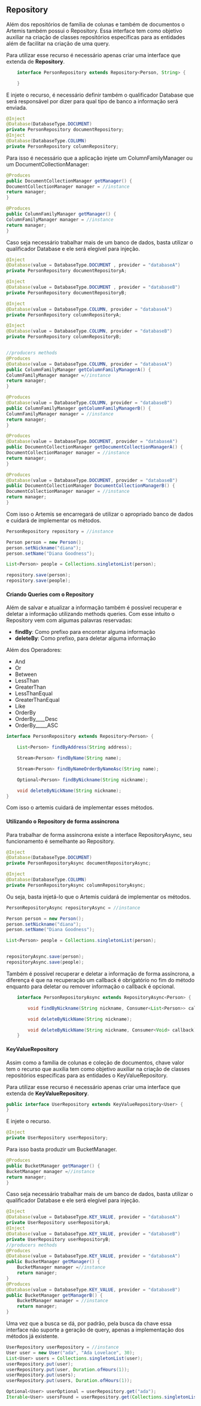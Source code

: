 ## Repository

Além dos repositórios de família de colunas e também de documentos o Artemis também possui o Repository. Essa interface tem como objetivo auxiliar na criação de classes repositórios específicas para as entidades além de facilitar na criação de uma query.

Para utilizar esse recurso é necessário apenas criar uma interface que extenda de **Repository**.

```java
    interface PersonRepository extends Repository<Person, String> {

    }
```

E injete o recurso, é necessário definir também o qualificador Database que será responsável por dizer para qual tipo de banco a informação será enviada.

```java
@Inject
@Database(DatabaseType.DOCUMENT)
private PersonRepository documentRepository;
@Inject
@Database(DatabaseType.COLUMN)
private PersonRepository columnRepository;
```

Para isso é necessário que a aplicação injete um ColumnFamilyManager ou um DocumentCollectionManager:

```java
@Produces
public DocumentCollectionManager getManager() {
DocumentCollectionManager manager = //instance
return manager;
}

@Produces
public ColumnFamilyManager getManager() {
ColumnFamilyManager manager = //instance
return manager;
}
```

Caso seja necessário trabalhar mais de um banco de dados, basta utilizar o qualificador Database e ele será elegível para injeção.

```java
@Inject
@Database(value = DatabaseType.DOCUMENT , provider = "databaseA")
private PersonRepository documentRepositoryA;

@Inject
@Database(value = DatabaseType.DOCUMENT , provider = "databaseB")
private PersonRepository documentRepositoryB;

@Inject
@Database(value = DatabaseType.COLUMN, provider = "databaseA")
private PersonRepository columnRepositoryA;

@Inject
@Database(value = DatabaseType.COLUMN, provider = "databaseB")
private PersonRepository columnRepositoryB;


//producers methods
@Produces
@Database(value = DatabaseType.COLUMN, provider = "databaseA")
public ColumnFamilyManager getColumnFamilyManagerA() {
ColumnFamilyManager manager =//instance
return manager;
}

@Produces
@Database(value = DatabaseType.COLUMN, provider = "databaseB")
public ColumnFamilyManager getColumnFamilyManagerB() {
ColumnFamilyManager manager = //instance
return manager;
}

@Produces
@Database(value = DatabaseType.DOCUMENT, provider = "databaseA")
public DocumentCollectionManager getDocumentCollectionManagerA() {
DocumentCollectionManager manager = //instance
return manager;
}

@Produces
@Database(value = DatabaseType.DOCUMENT, provider = "databaseB")
public DocumentCollectionManager DocumentCollectionManagerB() {
DocumentCollectionManager manager = //instance
return manager;
}
```

Com isso o Artemis se encarregará de utilizar o apropriado banco de dados e cuidará de implementar os métodos.

```java
PersonRepository repository = //instance

Person person = new Person();
person.setNickname("diana");
person.setName("Diana Goodness");

List<Person> people = Collections.singletonList(person);

repository.save(person);
repository.save(people);
```

#### Criando Queries com o Repository

Além de salvar e atualizar a informação também é possível recuperar e deletar a informação utilizando methods queries. Com esse intuito o Repository vem com algumas palavras reservadas:

* **findBy**: Como prefixo para encontrar alguma informação
* **deleteBy**: Como prefixo, para deletar alguma informação

Além dos Operadores:

* And
* Or
* Between
* LessThan
* GreaterThan
* LessThanEqual
* GreaterThanEqual
* Like
* OrderBy
* OrderBy\_\_\_\_Desc
* OrderBy\_\_\_\_\_ASC

```java
interface PersonRepository extends Repository<Person> {

    List<Person> findByAddress(String address);

    Stream<Person> findByName(String name);

    Stream<Person> findByNameOrderByNameAsc(String name);

    Optional<Person> findByNickname(String nickname);

    void deleteByNickName(String nickname);
}
```

Com isso o artemis cuidará de implementar esses métodos.

#### Utilizando o Repository de forma assíncrona

Para trabalhar de forma assíncrona existe a interface RepositoryAsync, seu funcionamento é semelhante ao Repository.

```java
@Inject
@Database(DatabaseType.DOCUMENT)
private PersonRepositoryAsync documentRepositoryAsync;

@Inject
@Database(DatabaseType.COLUMN)
private PersonRepositoryAsync columnRepositoryAsync;
```

Ou seja, basta injetá-lo que o Artemis cuidará de implementar os métodos.

```java
PersonRepositoryAsync repositoryAsync = //instance

Person person = new Person();
person.setNickname("diana");
person.setName("Diana Goodness");

List<Person> people = Collections.singletonList(person);


repositoryAsync.save(person);
repositoryAsync.save(people);

```

Também é possível recuperar e deletar a informação de forma assíncrona, a diferença é que na recuperação um callback é obrigatório no fim do método enquanto para deletar ou remover informação o callback é opcional.

```java
    interface PersonRepositoryAsync extends RepositoryAsync<Person> {

        void findByNickname(String nickname, Consumer<List<Person>> callback);

        void deleteByNickName(String nickname);

        void deleteByNickName(String nickname, Consumer<Void> callback);
    }
```

#### KeyValueRepository

Assim como a família de colunas e coleção de documentos, chave valor tem o recurso que auxilia tem como objetivo auxiliar na criação de classes repositórios específicas para as entidades o KeyValueRepository.

Para utilizar esse recurso é necessário apenas criar uma interface que extenda de **KeyValueRepository**.

```java
public interface UserRepository extends KeyValueRepository<User> {
}
```

E injete o recurso.

```java
@Inject
private UserRepository userRepository;
```

Para isso basta produzir um BucketManager.

```java
@Produces
public BucketManager getManager() {
BucketManager manager =//instance
return manager;
}
```

Caso seja necessário trabalhar mais de um banco de dados, basta utilizar o qualificador Database e ele será elegível para injeção.

```java
@Inject
@Database(value = DatabaseType.KEY_VALUE, provider = "databaseA")
private UserRepository userRepositoryA;
@Inject
@Database(value = DatabaseType.KEY_VALUE, provider = "databaseB")
private UserRepository userRepositoryB;
//producers methods
@Produces
@Database(value = DatabaseType.KEY_VALUE, provider = "databaseA")
public BucketManager getManager() {
    BucketManager manager =//instance
    return manager;
}
@Produces
@Database(value = DatabaseType.KEY_VALUE, provider = "databaseB")
public BucketManager getManagerB() {
    BucketManager manager = //instance
    return manager;
}
```

Uma vez que a busca se dá, por padrão, pela busca da chave essa interface não suporte a geração de query, apenas a implementação dos métodos já existente.

```java
UserRepository userRepository = //instance
User user = new User("ada", "Ada Lovelace", 30);
List<User> users = Collections.singletonList(user);
userRepository.put(user);
userRepository.put(user, Duration.ofHours(1));
userRepository.put(users);
userRepository.put(users, Duration.ofHours(1));

Optional<User> userOptional = userRepository.get("ada");
Iterable<User> usersFound = userRepository.get(Collections.singletonList("ada"));
```



